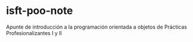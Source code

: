 # isft-poo-note
Apunte de introducción a la programación orientada a objetos de Prácticas Profesionalizantes I y II
